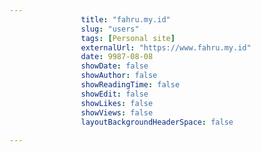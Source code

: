 ---
                title: "fahru.my.id"
                slug: "users"
                tags: [Personal site]
                externalUrl: "https://www.fahru.my.id"
                date: 9987-08-08
                showDate: false
                showAuthor: false
                showReadingTime: false
                showEdit: false
                showLikes: false
                showViews: false
                layoutBackgroundHeaderSpace: false
                ---
